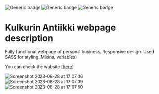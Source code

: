 
![Generic badge](https://img.shields.io/badge/CSS-v.3-green.svg)
![Generic badge](https://img.shields.io/badge/HTML-v.5-blue.svg)
![Generic badge](https://img.shields.io/badge/SASS-v.1.56-pink.svg)

# Kulkurin Antiikki webpage description

Fully functional webpage of personal business.
Responsive design.
Used SASS for styling.(Mixins, variables)

You can check the wabsite [[here](http://kulkurinantiikki.fi)]

![Screenshot 2023-08-28 at 17 07 36](https://github.com/dwarfsuomalainen/antiikki/assets/73884598/384e47ab-1f96-4f01-8260-f17e4baa9ae5)
![Screenshot 2023-08-28 at 17 07 39](https://github.com/dwarfsuomalainen/antiikki/assets/73884598/a23c9c92-f34c-477d-9fa4-bfde483f96fa)
![Screenshot 2023-08-28 at 17 07 50](https://github.com/dwarfsuomalainen/antiikki/assets/73884598/82ef7664-205b-416b-87ae-f9ad7c7e6d40)
